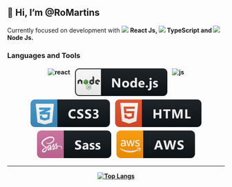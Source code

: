 
    
##    👋 Hi, I’m @RoMartins

Currently focused on development with <img src="https://i.ibb.co/4RHMmLQ/react.png" width="20"/> <b>React Js, <img src="https://i.ibb.co/PZ2XZgr/ts.png" width="20"/> <b>TypeScript</b> and <img src="https://i.ibb.co/vVxmyN2/node.png" width="20"/> <b>Node Js</b>.

###  Languages and Tools 

<p align="center">

  <!-- For more icons please follow  https://github.com/MikeCodesDotNET/ColoredBadges -->
  
 <img src="https://github.com/Quadrified/Quadrified/blob/master/assets/svg/dev/frameworks/react.svg" alt="react" style="vertical-align:top; margin:4px">
  <img src="https://github.com/MikeCodesDotNET/ColoredBadges/blob/master/svg/dev/frameworks/nodejs.svg" alt="node" style="vertical-align:top; margin:4px">
  <img src="https://github.com/Quadrified/Quadrified/blob/master/assets/svg/dev/languages/js.svg" alt="js" style="vertical-align:top; margin:4px">
  <img src="https://github.com/MikeCodesDotNET/ColoredBadges/blob/master/svg/dev/languages/css3.svg" alt="aws" style="vertical-align:top; margin:4px">
  <img src="https://github.com/MikeCodesDotNET/ColoredBadges/blob/master/svg/dev/languages/html.svg" alt="html" style="vertical-align:top; margin:4px">
  <img src="https://github.com/MikeCodesDotNET/ColoredBadges/blob/master/svg/dev/languages/sass.svg" alt="sass" style="vertical-align:top; margin:4px">
  <img src="https://github.com/MikeCodesDotNET/ColoredBadges/blob/master/svg/dev/services/aws.svg" alt="aws" style="vertical-align:top; margin:4px">
  

---

</p>

<div align="center">

[![Top Langs](https://github-readme-stats.vercel.app/api/top-langs/?username=romartins&langs_count=4&layout=compact)](https://github.com/anuraghazra/github-readme-stats)

<div>
    
<!---

RoMartins/RoMartins is a ✨ special ✨ repository because its `README.md` (this file) appears on your GitHub profile.
You can click the Preview link to take a look at your changes.
![Roodrigo Martins's github stats](https://github-readme-stats.vercel.app/api?username=romartins&show_icons=true&theme=dark&hide=contribs)


--->
